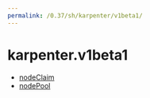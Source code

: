 ```yaml
---
permalink: /0.37/sh/karpenter/v1beta1/
---
```


# karpenter.v1beta1



* [nodeClaim](nodeClaim.md)
* [nodePool](nodePool.md)